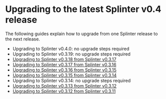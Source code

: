 # Upgrading to the latest Splinter v0.4 release

<!--
  Copyright 2018-2020 Cargill Incorporated
  Licensed under Creative Commons Attribution 4.0 International License
  https://creativecommons.org/licenses/by/4.0/
-->

The following guides explain how to upgrade from one Splinter release to the
next release.

  * Upgrading to Splinter v0.4.0: no upgrade steps required
  * Upgrading to Splinter v0.3.19: no upgrade steps required
  * [Upgrading to Splinter v0.3.18 from Splinter v0.3.17](splinter-v0.3.18-from-v0.3.17.md)
  * [Upgrading to Splinter v0.3.17 from Splinter v0.3.16](splinter-v0.3.17-from-v0.3.16.md)
  * [Upgrading to Splinter v0.3.16 from Splinter v0.3.15](splinter-v0.3.16-from-v0.3.15.md)
  * [Upgrading to Splinter v0.3.15 from Splinter v0.3.14](splinter-v0.3.15-from-v0.3.14.md)
  * Upgrading to Splinter v0.3.14: no upgrade steps required
  * [Upgrading to Splinter v0.3.13 from Splinter v0.3.12](splinter-v0.3.13-from-v0.3.12.md)
  * [Upgrading to Splinter v0.3.12 from Splinter v0.3.11](splinter-v0.3.12-from-v0.3.11.md)
